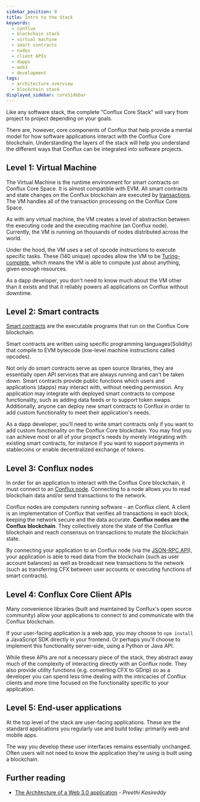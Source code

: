 ```yaml
---
sidebar_position: 0
title: Intro to the Stack
keywords:
  - conflux
  - blockchain stack
  - virtual machine
  - smart contracts
  - nodes
  - client APIs
  - dapps
  - web3
  - development
tags:
  - architecture overview
  - blockchain stack
displayed_sidebar: coreSidebar
---
```


Like any software stack, the complete "Conflux Core Stack" will vary from project to project depending on your goals.

There are, however, core components of Conflux that help provide a mental model for how software applications interact with the Conflux Core blockchain. Understanding the layers of the stack will help you understand the different ways that Conflux can be integrated into software projects.

## Level 1: Virtual Machine

The Virtual Machine is the runtime environment for smart contracts on Conflux Core Space. It is almost compatible with EVM. All smart contracts and state changes on the Conflux blockchain are executed by [transactions](../core-space-basics/transactions/overview.md). The VM handles all of the transaction processing on the Conflux Core Space.

As with any virtual machine, the VM creates a level of abstraction between the executing code and the executing machine (an Conflux node). Currently, the VM is running on thousands of nodes distributed across the world.

Under the hood, the VM uses a set of opcode instructions to execute specific tasks. These (140 unique) opcodes allow the VM to be [Turing-complete](https://en.wikipedia.org/wiki/Turing_completeness), which means the VM is able to compute just about anything, given enough resources.

As a dapp developer, you don't need to know much about the VM other than it exists and that it reliably powers all applications on Conflux without downtime.

## Level 2: Smart contracts

[Smart contracts](./smart-contracts) are the executable programs that run on the Conflux Core blockchain.

Smart contracts are written using specific programming languages(Solidity) that compile to EVM bytecode (low-level machine instructions called opcodes).

Not only do smart contracts serve as open source libraries, they are essentially open API services that are always running and can't be taken down. Smart contracts provide public functions which users and applications (dapps) may interact with, without needing permission. Any application may integrate with deployed smart contracts to compose functionality, such as adding data feeds or to support token swaps. Additionally, anyone can deploy new smart contracts to Conflux in order to add custom functionality to meet their application's needs.

As a dapp developer, you'll need to write smart contracts only if you want to add custom functionality on the Conflux Core blockchain. You may find you can achieve most or all of your project's needs by merely integrating with existing smart contracts, for instance if you want to support payments in stablecoins or enable decentralized exchange of tokens.

## Level 3: Conflux nodes

In order for an application to interact with the Conflux Core blockchain, it must connect to an [Conflux node](../../general/run-a-node/Overview.md). Connecting to a node allows you to read blockchain data and/or send transactions to the network.

Conflux nodes are computers running software - an Conflux client. A client is an implementation of Conflux that verifies all transactions in each block, keeping the network secure and the data accurate. **Conflux nodes are the Conflux blockchain**. They collectively store the state of the Conflux blockchain and reach consensus on transactions to mutate the blockchain state.

By connecting your application to an Conflux node (via the [JSON-RPC API](./json-rpc/)), your application is able to read data from the blockchain (such as user account balances) as well as broadcast new transactions to the network (such as transferring CFX between user accounts or executing functions of smart contracts).

## Level 4: Conflux Core Client APIs

Many convenience libraries (built and maintained by Conflux's open source community) allow your applications to connect to and communicate with the Conflux blockchain.

If your user-facing application is a web app, you may choose to `npm install` a JavaScript SDK directly in your frontend. Or perhaps you'll choose to implement this functionality server-side, using a Python or Java API.

While these APIs are not a necessary piece of the stack, they abstract away much of the complexity of interacting directly with an Conflux node. They also provide utility functions (e.g. converting CFX to GDrip) so as a developer you can spend less time dealing with the intricacies of Conflux clients and more time focused on the functionality specific to your application.

## Level 5: End-user applications

At the top level of the stack are user-facing applications. These are the standard applications you regularly use and build today: primarily web and mobile apps.

The way you develop these user interfaces remains essentially unchanged. Often users will not need to know the application they're using is built using a blockchain.

## Further reading

- [The Architecture of a Web 3.0 application](https://www.preethikasireddy.com/post/the-architecture-of-a-web-3-0-application) - _Preethi Kasireddy_
